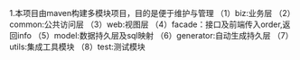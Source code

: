1.本项目由maven构建多模块项目，目的是便于维护与管理
    （1）biz:业务层
    （2）common:公共访问层
    （3）web:视图层
    （4）facade：接口及前端传入order,返回info
    （5）model:数据持久层及sql映射
    （6）generator:自动生成持久层
    （7）utils:集成工具模块
    （8）test:测试模块
    
  
